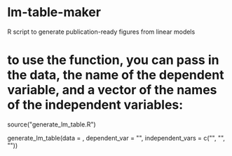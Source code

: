 # lm-table-maker
R script to generate publication-ready figures from linear models


# to use the function, you can pass in the data, the name of the dependent variable, and a vector of the names of the independent variables:
source("generate_lm_table.R")

generate_lm_table(data = , dependent_var = "", independent_vars = c("", "", ""))
